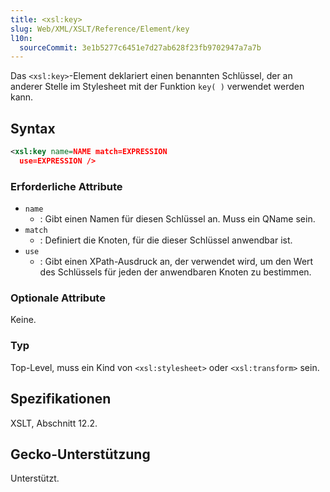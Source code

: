 ```yaml
---
title: <xsl:key>
slug: Web/XML/XSLT/Reference/Element/key
l10n:
  sourceCommit: 3e1b5277c6451e7d27ab628f23fb9702947a7a7b
---
```


Das `<xsl:key>`-Element deklariert einen benannten Schlüssel, der an anderer Stelle im Stylesheet mit der Funktion `key( )` verwendet werden kann.

## Syntax

```xml
<xsl:key name=NAME match=EXPRESSION
  use=EXPRESSION />
```

### Erforderliche Attribute

- `name`
  - : Gibt einen Namen für diesen Schlüssel an. Muss ein QName sein.
- `match`
  - : Definiert die Knoten, für die dieser Schlüssel anwendbar ist.
- `use`
  - : Gibt einen XPath-Ausdruck an, der verwendet wird, um den Wert des Schlüssels für jeden der anwendbaren Knoten zu bestimmen.

### Optionale Attribute

Keine.

### Typ

Top-Level, muss ein Kind von `<xsl:stylesheet>` oder `<xsl:transform>` sein.

## Spezifikationen

XSLT, Abschnitt 12.2.

## Gecko-Unterstützung

Unterstützt.
